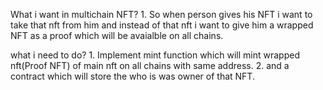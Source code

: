 What i want in multichain NFT?
    1. So when person gives his NFT i want to take that nft from him and instead of that nft i want to give him a wrapped NFT as a proof which will be avaialble on all chains.

what i need to do?
    1. Implement mint function which will mint wrapped nft(Proof NFT) of main nft on all chains with same address.
    2. and a contract which will store the who is was owner of that NFT.

